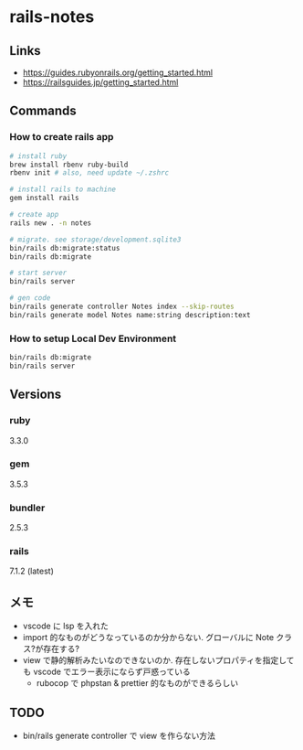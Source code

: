 # rails-notes

## Links
- https://guides.rubyonrails.org/getting_started.html
- https://railsguides.jp/getting_started.html

## Commands
### How to create rails app
```bash
# install ruby
brew install rbenv ruby-build
rbenv init # also, need update ~/.zshrc

# install rails to machine
gem install rails

# create app
rails new . -n notes

# migrate. see storage/development.sqlite3
bin/rails db:migrate:status
bin/rails db:migrate

# start server
bin/rails server

# gen code
bin/rails generate controller Notes index --skip-routes
bin/rails generate model Notes name:string description:text
```

### How to setup Local Dev Environment
```bash
bin/rails db:migrate
bin/rails server
```

## Versions
### ruby
3.3.0
### gem
3.5.3
### bundler
2.5.3
### rails
7.1.2 (latest)

## メモ
- vscode に lsp を入れた
- import 的なものがどうなっているのか分からない. グローバルに Note クラス?が存在する?
- view で静的解析みたいなのできないのか. 存在しないプロパティを指定しても vscode でエラー表示にならず戸惑っている
  - rubocop で phpstan & prettier 的なものができるらしい

## TODO
- bin/rails generate controller で view を作らない方法
